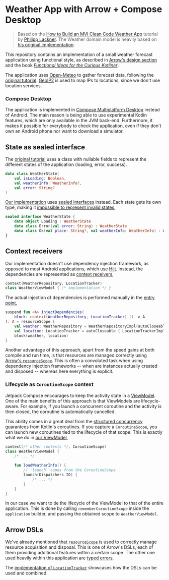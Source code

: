 # Weather App with Arrow + Compose Desktop

> Based on the [How to Build an MVI Clean Code Weather App](https://www.youtube.com/watch?v=eAbKK7JNxCE) tutorial
> by [Philipp Lackner](https://www.youtube.com/@PhilippLackner). The Weather domain model is heavily based on
> [his original implementation](https://github.com/philipplackner/WeatherApp).

This repository contains an implementation of a small weather forecast application using functional style, as
described in [Arrow's design section](https://arrow-kt.io/learn/design/) and the book [_Functional Ideas for
the Curious Kotliner_](https://leanpub.com/fp-ideas-kotlin).

The application uses [Open-Meteo](https://open-meteo.com/) to gather forecast data, following the [original 
tutorial](https://www.youtube.com/watch?v=eAbKK7JNxCE). [GeoIP2](https://www.maxmind.com/en/geoip2-city) is
used to map IPs to locations, since we don't use location services.

### Compose Desktop

The application is implemented in [Compose Multiplatform Desktop](https://www.jetbrains.com/lp/compose-multiplatform/)
instead of Android. The main reason is being able to use experimental Kotlin features, which are only available
in the JVM back-end. Furthermore, it makes it possible for everybody to check the application, even if they don't
own an Android phone nor want to download a simulator.

## State as sealed interface

The [original tutorial](https://www.youtube.com/watch?v=eAbKK7JNxCE) uses a class with nullable fields to represent
the different states of the application (loading, error, success).

```kotlin
data class WeatherState(
    val isLoading: Boolean, 
    val weatherInfo: WeatherInfo?, 
    val error: String?
)
```

[Our implementation](https://github.com/serras/WeatherApp/blob/main/src/main/kotlin/presentation/model/WeatherState.kt)
uses [sealed interfaces](https://kotlinlang.org/docs/sealed-classes.html) instead.
Each state gets its own type, making it [impossible to represent invalid states](https://arrow-kt.io/learn/design/domain-modeling/),

```kotlin
sealed interface WeatherState {
    data object Loading : WeatherState
    data class Error(val error: String) : WeatherState
    data class Ok(val place: String?, val weatherInfo: WeatherInfo) : WeatherState
}
```

## Context receivers

Our implementation doesn't use dependency injection framework, as opposed to most Android applications, which use
[Hilt](https://developer.android.com/training/dependency-injection/hilt-android). Instead, the dependencies are
represented as [context receivers](https://github.com/Kotlin/KEEP/blob/master/proposals/context-receivers.md),

```kotlin
context(WeatherRepository, LocationTracker)
class WeatherViewModel { /* implementation */ }
```

The actual injection of dependencies is performed manually in the [entry point](https://github.com/serras/WeatherApp/blob/main/src/main/kotlin/Main.kt),

```kotlin
suspend fun <A> injectDependencies(
    block: context(WeatherRepository, LocationTracker) () -> A
): A = resourceScope {
    val weather: WeatherRepository = WeatherRepositoryImpl(autoCloseable { WeatherApi() })
    val location: LocationTracker = autoCloseable { LocationTrackerImpl() }
    block(weather, location)
}
```

Another advantage of this approach, apart from the speed gains at both compile and run time, is that resources
are managed correctly using [Arrow's `resourceScope`](https://arrow-kt.io/learn/coroutines/resource-safety/).
This is often a convoluted task when using dependency injection frameworks -- when are instances actually created
and disposed -- whereas here everything is explicit.

### Lifecycle as `CoroutineScope` context

Jetpack Compose encourages to keep the activity state in a
[ViewModel](https://developer.android.com/topic/libraries/architecture/viewmodel). One of the main benefits of
this approach is that ViewModels are lifecycle-aware. For example, if you launch a concurrent coroutine and the
activity is then closed, the coroutine is automatically cancelled.

This ability comes in a great deal from the
[structured concurrency](https://kotlinlang.org/docs/coroutines-basics.html#structured-concurrency)
guarantees from Kotlin's coroutines. If you capture a `CoroutineScope`, you can launch new coroutines tied to
the lifecycle of that scope. This is exactly what we do in
[our ViewModel](https://github.com/serras/WeatherApp/blob/main/src/main/kotlin/presentation/model/WeatherViewModel.kt),

```kotlin
context(/* other contexts */, CoroutineScope)
class WeatherViewModel {
    /* ... */
    
    fun loadWeatherInfo() {
        // 'launch' comes from the CoroutineScope
        launch(Dispatchers.IO) {
            /* ... */
        }
    }
}
```

In our case we want to tie the lifecycle of the ViewModel to that of the entire application. This is done by
calling `rememberCoroutineScope` inside the `application` builder, and passing the obtained scope to
`WeatherViewModel`.

## Arrow DSLs

We've already mentioned that [`resourceScope`](https://arrow-kt.io/learn/coroutines/resource-safety/) is used
to correctly manage resource acquisition and disposal. This is one of Arrow's DSLs, each of them providing
additional features within a certain scope. The other one used heavily within this application are
[typed errors](https://arrow-kt.io/learn/typed-errors/working-with-typed-errors/).

The [implementation of `LocationTracker`](https://github.com/serras/WeatherApp/blob/main/src/main/kotlin/data/location/LocationTrackerImpl.kt)
showcases how the DSLs can be used and combined.
